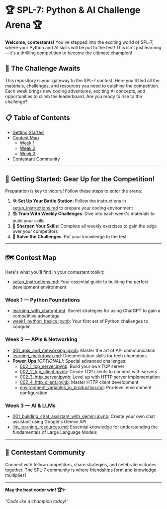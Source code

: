 # 🏆 SPL-7: Python & AI Challenge Arena 🏆

**Welcome, contestants!** You've stepped into the exciting world of SPL-7, where your Python and AI skills will be put to the test! This isn't just learning—it's a thrilling competition to become the ultimate champion!

<a id="the-challenge-awaits"></a>
## 🚀 The Challenge Awaits

This repository is your gateway to the SPL-7 contest. Here you'll find all the materials, challenges, and resources you need to outshine the competition. Each week brings new coding adventures, exciting AI concepts, and opportunities to climb the leaderboard. Are you ready to rise to the challenge?

<a id="table-of-contents"></a>
## 📋 Table of Contents
- [Getting Started](#getting-started)
- [Contest Map](#contest-map)
  - [Week 1](#week-1)
  - [Week 2](#week-2)
  - [Week 3](#week-3)
- [Contestant Community](#contestant-community)

---

<a id="getting-started"></a>
## 🏁 Getting Started: Gear Up for the Competition!

Preparation is key to victory! Follow these steps to enter the arena:

1. 🛠️ **Set Up Your Battle Station**: Follow the instructions in [setup_instructions.md](./setup_instructions.md) to prepare your coding environment  
2. 📚 **Train With Weekly Challenges**: Dive into each week's materials to build your skills  
3. 💪 **Sharpen Your Skills**: Complete all weekly exercises to gain the edge over your competitors  
4. 🧩 **Solve the Challenges**: Put your knowledge to the test  

---

<a id="contest-map"></a>
## 🗺️ Contest Map

Here's what you'll find in your contestant toolkit:

- [setup_instructions.md](./setup_instructions.md): Your essential guide to building the perfect development environment  

<a id="week-1"></a>
### Week 1 — Python Foundations

- [learning_with_chatgpt.md](./week1/learning_with_chatgpt.md): Secret strategies for using ChatGPT to gain a competitive advantage  
- [week1_python_basics.ipynb](./week1/week1_python_basics.ipynb): Your first set of Python challenges to conquer  

<a id="week-2"></a>
### Week 2 — APIs & Networking

- [001_apis_and_networking.ipynb](./week2/001_apis_and_networking.ipynb): Master the art of API communication  
- [learning_markdown.md](./week2/learning_markdown.md): Documentation skills for tech champions  
- **Power_Ups**  _[OPTIONAL]_: Special advanced challenges:
  - [002_1_tcp_server.ipynb](./week2/power_ups/002_1_tcp_server.ipynb): Build your own TCP server  
  - [002_2_tcp_client.ipynb](./week2/power_ups/002_2_tcp_client.ipynb): Create TCP clients to connect with servers  
  - [002_3_http_server.ipynb](./week2/power_ups/002_3_http_server.ipynb): Level up with HTTP server implementation  
  - [002_4_http_client.ipynb](./week2/power_ups/002_4_http_client.ipynb): Master HTTP client development  
  - [environment_variables_in_production.md](./week2/power_ups/environment_variables_in_production.md): Pro-level environment configuration  

<a id="week-3"></a>
### Week 3 — AI & LLMs

- [001_building_chat_assistant_with_gemini.ipynb](./week3/001_building_chat_assistant_with_gemini.ipynb): Create your own chat assistant using Google's Gemini API  
- [llm_learning_resources.md](./week3/llm_learning_resources.md): Essential knowledge for understanding the fundamentals of Large Language Models  

---

<a id="contestant-community"></a>
## 💬 Contestant Community

Connect with fellow competitors, share strategies, and celebrate victories together. The SPL-7 community is where friendships form and knowledge multiplies!

---

**May the best coder win! 🏆✨**

*"Code like a champion today!"*
